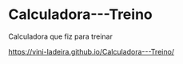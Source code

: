 # Calculadora---Treino
Calculadora que fiz para treinar 

https://vini-ladeira.github.io/Calculadora---Treino/

